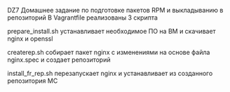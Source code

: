 DZ7
Домашнее задание по подготовке пакетов RPM и выкладыванию в репозиторий
В Vagrantfile реализованы 3 скрипта

prepare_install.sh устанавливает необходимое ПО на ВМ и скачивает nginx и openssl

createrep.sh собирает пакет nginx с изменениями на основе файла nginx.spec и создает репозиторий

install_fr_rep.sh перезапускает nginx и устанавливает из созданного репозитория MC
